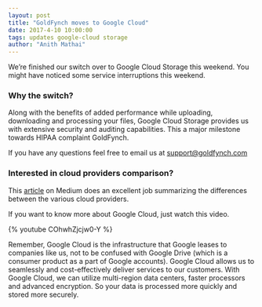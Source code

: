```yaml
---
layout: post
title: "GoldFynch moves to Google Cloud"
date: 2017-4-10 10:00:00
tags: updates google-cloud storage
author: "Anith Mathai"
---
```



We’re finished our switch over to Google Cloud Storage this weekend. You might have noticed some service interruptions this weekend.

### Why the switch?
Along with the benefits of added performance while uploading, downloading and processing your files, Google Cloud Storage provides us with extensive security and auditing capabilities. This a major milestone towards HIPAA complaint GoldFynch.

If you have any questions feel free to email us at <a href="mailto:support@goldfynch.com" target="_top">support@goldfynch.com</a>

### Interested in cloud providers comparison?
This <a href="https://medium.com/google-cloud/i-think-google-cloud-is-the-best-best-tech-best-pricing-best-support-best-roadmap-and-best-4b4e17856505">article</a> on Medium does an excellent job summarizing the differences between the various cloud providers.

If you want to know more about Google Cloud, just watch this video.


{% youtube COhwhZjcjw0-Y %}


Remember, Google Cloud is the infrastructure that Google leases to companies like us, not to be confused with Google Drive (which is a consumer product as a part of Google accounts). Google Cloud allows us to seamlessly and cost-effectively deliver services to our customers. With Google Cloud, we can utilize multi-region data centers, faster processors and advanced encryption. So your data is processed more quickly and stored more securely.


